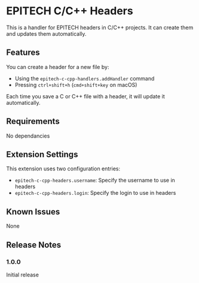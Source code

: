 # EPITECH C/C++ Headers

This is a handler for EPITECH headers in C/C++ projects.
It can create them and updates them automatically.

## Features

You can create a header for a new file by:
- Using the `epitech-c-cpp-handlers.addHandler` command
- Pressing `ctrl+shift+h` (`cmd+shift+key` on macOS)

 <!-- \!\[feature X\]\(images/feature-x.png\)  -->

Each time you save a C or C++ file with a header, it will update it automatically.

<!-- > Tip: Many popular extensions utilize animations. This is an excellent way to show off your extension! We recommend short, focused animations that are easy to follow. -->

## Requirements

No dependancies

## Extension Settings

This extension uses two configuration entries:

* `epitech-c-cpp-headers.username`: Specify the username to use in headers
* `epitech-c-cpp-headers.login`: Specify the login to use in headers

## Known Issues

None

## Release Notes

### 1.0.0

Initial release
